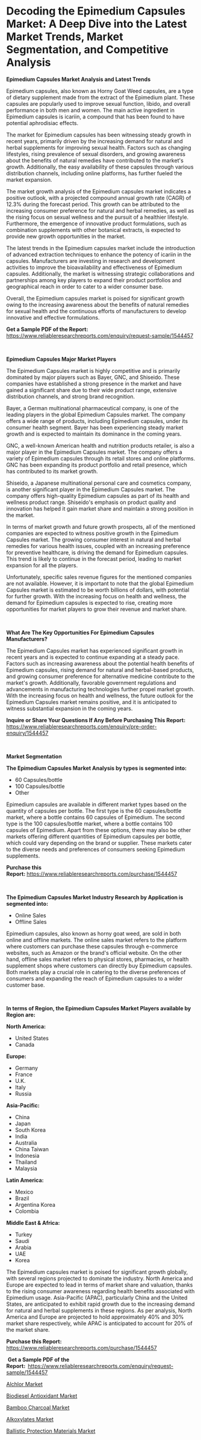 <p><h1>Decoding the Epimedium Capsules Market: A Deep Dive into the Latest Market Trends, Market Segmentation, and Competitive Analysis</h1></p><p><strong>Epimedium Capsules Market Analysis and Latest Trends</strong></p>
<p><p>Epimedium capsules, also known as Horny Goat Weed capsules, are a type of dietary supplement made from the extract of the Epimedium plant. These capsules are popularly used to improve sexual function, libido, and overall performance in both men and women. The main active ingredient in Epimedium capsules is icariin, a compound that has been found to have potential aphrodisiac effects.</p><p>The market for Epimedium capsules has been witnessing steady growth in recent years, primarily driven by the increasing demand for natural and herbal supplements for improving sexual health. Factors such as changing lifestyles, rising prevalence of sexual disorders, and growing awareness about the benefits of natural remedies have contributed to the market's growth. Additionally, the easy availability of these capsules through various distribution channels, including online platforms, has further fueled the market expansion.</p><p>The market growth analysis of the Epimedium capsules market indicates a positive outlook, with a projected compound annual growth rate (CAGR) of 12.3% during the forecast period. This growth can be attributed to the increasing consumer preference for natural and herbal remedies, as well as the rising focus on sexual wellness and the pursuit of a healthier lifestyle. Furthermore, the emergence of innovative product formulations, such as combination supplements with other botanical extracts, is expected to provide new growth opportunities in the market.</p><p>The latest trends in the Epimedium capsules market include the introduction of advanced extraction techniques to enhance the potency of icariin in the capsules. Manufacturers are investing in research and development activities to improve the bioavailability and effectiveness of Epimedium capsules. Additionally, the market is witnessing strategic collaborations and partnerships among key players to expand their product portfolios and geographical reach in order to cater to a wider consumer base.</p><p>Overall, the Epimedium capsules market is poised for significant growth owing to the increasing awareness about the benefits of natural remedies for sexual health and the continuous efforts of manufacturers to develop innovative and effective formulations.</p></p>
<p><strong>Get a Sample PDF of the Report:&nbsp;</strong> <a href="https://www.reliableresearchreports.com/enquiry/request-sample/1544457">https://www.reliableresearchreports.com/enquiry/request-sample/1544457</a></p>
<p>&nbsp;</p>
<p><strong>Epimedium Capsules Major Market Players</strong></p>
<p><p>The Epimedium Capsules market is highly competitive and is primarily dominated by major players such as Bayer, GNC, and Shiseido. These companies have established a strong presence in the market and have gained a significant share due to their wide product range, extensive distribution channels, and strong brand recognition.</p><p>Bayer, a German multinational pharmaceutical company, is one of the leading players in the global Epimedium Capsules market. The company offers a wide range of products, including Epimedium capsules, under its consumer health segment. Bayer has been experiencing steady market growth and is expected to maintain its dominance in the coming years.</p><p>GNC, a well-known American health and nutrition products retailer, is also a major player in the Epimedium Capsules market. The company offers a variety of Epimedium capsules through its retail stores and online platforms. GNC has been expanding its product portfolio and retail presence, which has contributed to its market growth.</p><p>Shiseido, a Japanese multinational personal care and cosmetics company, is another significant player in the Epimedium Capsules market. The company offers high-quality Epimedium capsules as part of its health and wellness product range. Shiseido's emphasis on product quality and innovation has helped it gain market share and maintain a strong position in the market.</p><p>In terms of market growth and future growth prospects, all of the mentioned companies are expected to witness positive growth in the Epimedium Capsules market. The growing consumer interest in natural and herbal remedies for various health issues, coupled with an increasing preference for preventive healthcare, is driving the demand for Epimedium capsules. This trend is likely to continue in the forecast period, leading to market expansion for all the players.</p><p>Unfortunately, specific sales revenue figures for the mentioned companies are not available. However, it is important to note that the global Epimedium Capsules market is estimated to be worth billions of dollars, with potential for further growth. With the increasing focus on health and wellness, the demand for Epimedium capsules is expected to rise, creating more opportunities for market players to grow their revenue and market share.</p></p>
<p>&nbsp;</p>
<p><strong>What Are The Key Opportunities For Epimedium Capsules Manufacturers?</strong></p>
<p><p>The Epimedium Capsules market has experienced significant growth in recent years and is expected to continue expanding at a steady pace. Factors such as increasing awareness about the potential health benefits of Epimedium capsules, rising demand for natural and herbal-based products, and growing consumer preference for alternative medicine contribute to the market's growth. Additionally, favorable government regulations and advancements in manufacturing technologies further propel market growth. With the increasing focus on health and wellness, the future outlook for the Epimedium Capsules market remains positive, and it is anticipated to witness substantial expansion in the coming years.</p></p>
<p><strong>Inquire or Share Your Questions If Any Before Purchasing This Report:</strong> <a href="https://www.reliableresearchreports.com/enquiry/pre-order-enquiry/1544457">https://www.reliableresearchreports.com/enquiry/pre-order-enquiry/1544457</a></p>
<p>&nbsp;</p>
<p><strong>Market Segmentation</strong></p>
<p><strong>The Epimedium Capsules Market Analysis by types is segmented into:</strong></p>
<p><ul><li>60 Capsules/bottle</li><li>100 Capsules/bottle</li><li>Other</li></ul></p>
<p><p>Epimedium capsules are available in different market types based on the quantity of capsules per bottle. The first type is the 60 capsules/bottle market, where a bottle contains 60 capsules of Epimedium. The second type is the 100 capsules/bottle market, where a bottle contains 100 capsules of Epimedium. Apart from these options, there may also be other markets offering different quantities of Epimedium capsules per bottle, which could vary depending on the brand or supplier. These markets cater to the diverse needs and preferences of consumers seeking Epimedium supplements.</p></p>
<p><strong>Purchase this Report:&nbsp;</strong><a href="https://www.reliableresearchreports.com/purchase/1544457">https://www.reliableresearchreports.com/purchase/1544457</a></p>
<p>&nbsp;</p>
<p><strong>The Epimedium Capsules Market Industry Research by Application is segmented into:</strong></p>
<p><ul><li>Online Sales</li><li>Offline Sales</li></ul></p>
<p><p>Epimedium capsules, also known as horny goat weed, are sold in both online and offline markets. The online sales market refers to the platform where customers can purchase these capsules through e-commerce websites, such as Amazon or the brand's official website. On the other hand, offline sales market refers to physical stores, pharmacies, or health supplement shops where customers can directly buy Epimedium capsules. Both markets play a crucial role in catering to the diverse preferences of consumers and expanding the reach of Epimedium capsules to a wider customer base.</p></p>
<p>&nbsp;</p>
<p><strong>In terms of Region, the Epimedium Capsules Market Players available by Region are:</strong></p>
<p>
    <p> <strong> North America: </strong>
        <ul>
            <li>United States</li>
            <li>Canada</li>
        </ul>
        </p> 
    <p> <strong> Europe: </strong>
        <ul>
            <li>Germany</li>
            <li>France</li>
            <li>U.K.</li>
            <li>Italy</li>
            <li>Russia</li>
        </ul>
        </p> 
    <p> <strong> Asia-Pacific: </strong>
        <ul>
            <li>China</li>
            <li>Japan</li>
            <li>South Korea</li>
            <li>India</li>
            <li>Australia</li>
            <li>China Taiwan</li>
            <li>Indonesia</li>
            <li>Thailand</li>
            <li>Malaysia</li>
        </ul>
        </p> 
    <p> <strong> Latin America: </strong>
        <ul>
            <li>Mexico</li>
            <li>Brazil</li>
            <li>Argentina Korea</li>
            <li>Colombia</li>
        </ul>
        </p> 
    <p> <strong> Middle East & Africa: </strong>
        <ul>
            <li>Turkey</li>
            <li>Saudi</li>
            <li>Arabia</li>
            <li>UAE</li>
            <li>Korea</li>
        </ul>
    </p>
    </p>
<p><p>The Epimedium capsules market is poised for significant growth globally, with several regions projected to dominate the industry. North America and Europe are expected to lead in terms of market share and valuation, thanks to the rising consumer awareness regarding health benefits associated with Epimedium usage. Asia-Pacific (APAC), particularly China and the United States, are anticipated to exhibit rapid growth due to the increasing demand for natural and herbal supplements in these regions. As per analysis, North America and Europe are projected to hold approximately 40% and 30% market share respectively, while APAC is anticipated to account for 20% of the market share.</p></p>
<p><strong>Purchase this Report: </strong><a href="https://www.reliableresearchreports.com/purchase/1544457">https://www.reliableresearchreports.com/purchase/1544457</a></p>
<p>&nbsp;<strong>Get a Sample PDF of the Report:&nbsp;&nbsp;</strong><a href="https://www.reliableresearchreports.com/enquiry/request-sample/1544457">https://www.reliableresearchreports.com/enquiry/request-sample/1544457</a></p>
<p><strong></strong></p>
<p><p><a href="https://medium.com/@donaldortega4f/alchlor-market-competitive-analysis-market-trends-and-forecast-to-2031-eecb067d0993">Alchlor Market</a></p><p><a href="https://medium.com/@donaldortega4f/biodiesel-antioxidant-market-size-market-outlook-and-market-forecast-2024-to-2031-0284795f6a66">Biodiesel Antioxidant Market</a></p><p><a href="https://medium.com/@donaldortega4f/bamboo-charcoal-market-size-and-market-trends-complete-industry-overview-2024-to-2031-a556ede49234">Bamboo Charcoal Market</a></p><p><a href="https://medium.com/@donaldortega4f/alkoxylates-market-furnishes-information-on-market-share-market-trends-and-market-growth-4bf165d7a501">Alkoxylates Market</a></p><p><a href="https://medium.com/@donaldortega4f/ballistic-protection-materials-market-insights-into-market-cagr-market-trends-and-growth-210f5adba8ec">Ballistic Protection Materials Market</a></p></p>